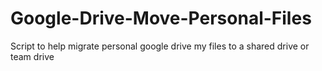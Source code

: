 # Google-Drive-Move-Personal-Files
Script to help migrate personal google drive my files to a shared drive or team drive
